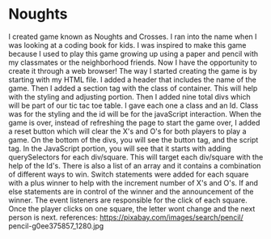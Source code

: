 # Noughts
I created game known as Noughts and Crosses. I ran into the name when I was looking at a coding book for kids. I was inspired to make this game because I used to play this game growing up using a paper and pencil with my classmates or the neighborhood friends. Now I have the opportunity to create it through a web browser!
The way I started creating the game is by starting with my HTML file. I added a header that includes the name of the game. Then I added a section tag with the class of container. This will help with the styling and adjusting portion. Then I added nine total divs which will be part of our tic tac toe table. I gave each one a class and an Id. Class was for the styling and the id will be for the javaScript interaction. When the game is over, instead of refreshing the page to start the game over, I added a reset button which will clear the X's and O's for both players to play a game. 
On the bottom of the divs, you will see the button tag, and the script tag. 
In the JavaScript portion, you will see that it starts with adding querySelectors for each div/square. This will target each div/square with the help of the Id's. There is also a list of an array and it contains a combination of different ways to win. Switch statements were added for each square with a plus winner to help with the increment number of X's and O's. If and else statements are in control of the winner and the announcement of the winner. The event listeners are responsible for the click of each square. Once the player clicks on one square, the letter wont change and the next person is next. 
references:
https://pixabay.com/images/search/pencil/
pencil-g0ee375857_1280.jpg
